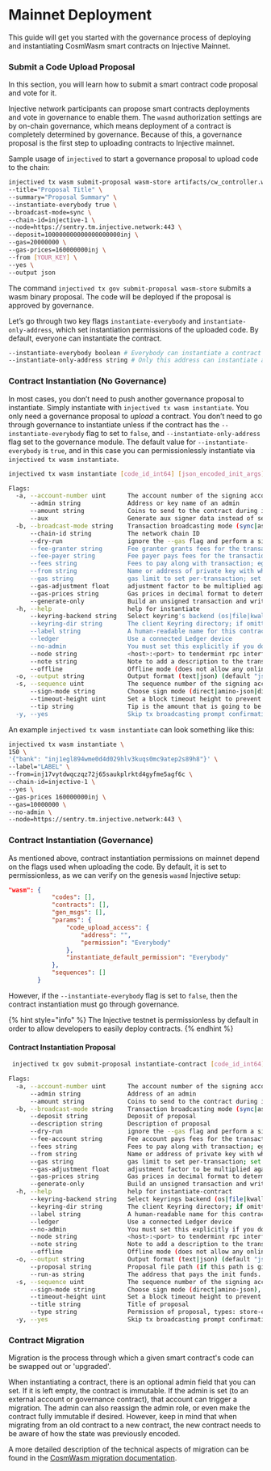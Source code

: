 # Mainnet Deployment

This guide will get you started with the governance process of deploying and instantiating CosmWasm smart contracts on Injective Mainnet.

### Submit a Code Upload Proposal

In this section, you will learn how to submit a smart contract code proposal and vote for it.

Injective network participants can propose smart contracts deployments and vote in governance to enable them. The `wasmd` authorization settings are by on-chain governance, which means deployment of a contract is completely determined by governance. Because of this, a governance proposal is the first step to uploading contracts to Injective mainnet.

Sample usage of `injectived` to start a governance proposal to upload code to the chain:

```bash
injectived tx wasm submit-proposal wasm-store artifacts/cw_controller.wasm
--title="Proposal Title" \
--summary="Proposal Summary" \
--instantiate-everybody true \
--broadcast-mode=sync \
--chain-id=injective-1 \
--node=https://sentry.tm.injective.network:443 \
--deposit=100000000000000000000inj \
--gas=20000000 \
--gas-prices=160000000inj \
--from [YOUR_KEY] \
--yes \
--output json
```

The command `injectived tx gov submit-proposal wasm-store` submits a wasm binary proposal. The code will be deployed if the proposal is approved by governance.

Let’s go through two key flags `instantiate-everybody` and `instantiate-only-address`, which set instantiation permissions of the uploaded code. By default, everyone can instantiate the contract.

```bash
--instantiate-everybody boolean # Everybody can instantiate a contract from the code, optional
--instantiate-only-address string # Only this address can instantiate a contract instance from the code
```

### Contract Instantiation (No Governance)

In most cases, you don’t need to push another governance proposal to instantiate. Simply instantiate with `injectived tx wasm instantiate`. You only need a governance proposal to _upload_ a contract. You don’t need to go through governance to instantiate unless if the contract has the `--instantiate-everybody` flag to set to `false`, and `--instantiate-only-address` flag set to the governance module. The default value for `--instantiate-everybody` is `true`, and in this case you can permissionlessly instantiate via `injectived tx wasm instantiate`.

```bash
injectived tx wasm instantiate [code_id_int64] [json_encoded_init_args] --label [text] --admin [address,optional] --amount [coins,optional]  [flags]
```

```bash
Flags:
  -a, --account-number uint      The account number of the signing account (offline mode only)
      --admin string             Address or key name of an admin
      --amount string            Coins to send to the contract during instantiation
      --aux                      Generate aux signer data instead of sending a tx
  -b, --broadcast-mode string    Transaction broadcasting mode (sync|async) (default "sync")
      --chain-id string          The network chain ID
      --dry-run                  ignore the --gas flag and perform a simulation of a transaction, but don't broadcast it (when enabled, the local Keybase is not accessible)
      --fee-granter string       Fee granter grants fees for the transaction
      --fee-payer string         Fee payer pays fees for the transaction instead of deducting from the signer
      --fees string              Fees to pay along with transaction; eg: 10uatom
      --from string              Name or address of private key with which to sign
      --gas string               gas limit to set per-transaction; set to "auto" to calculate sufficient gas automatically. Note: "auto" option doesn't always report accurate results. Set a valid coin value to adjust the result. Can be used instead of "fees". (default 200000)
      --gas-adjustment float     adjustment factor to be multiplied against the estimate returned by the tx simulation; if the gas limit is set manually this flag is ignored  (default 1)
      --gas-prices string        Gas prices in decimal format to determine the transaction fee (e.g. 0.1uatom)
      --generate-only            Build an unsigned transaction and write it to STDOUT (when enabled, the local Keybase only accessed when providing a key name)
  -h, --help                     help for instantiate
      --keyring-backend string   Select keyring's backend (os|file|kwallet|pass|test|memory) (default "os")
      --keyring-dir string       The client Keyring directory; if omitted, the default 'home' directory will be used
      --label string             A human-readable name for this contract in lists
      --ledger                   Use a connected Ledger device
      --no-admin                 You must set this explicitly if you don't want an admin
      --node string              <host>:<port> to tendermint rpc interface for this chain (default "tcp://localhost:26657")
      --note string              Note to add a description to the transaction (previously --memo)
      --offline                  Offline mode (does not allow any online functionality)
  -o, --output string            Output format (text|json) (default "json")
  -s, --sequence uint            The sequence number of the signing account (offline mode only)
      --sign-mode string         Choose sign mode (direct|amino-json|direct-aux), this is an advanced feature
      --timeout-height uint      Set a block timeout height to prevent the tx from being committed past a certain height
      --tip string               Tip is the amount that is going to be transferred to the fee payer on the target chain. This flag is only valid when used with --aux, and is ignored if the target chain didn't enable the TipDecorator
  -y, --yes                      Skip tx broadcasting prompt confirmation
```

An example `injectived tx wasm instantiate` can look something like this:

```bash
injectived tx wasm instantiate \
150 \
'{"bank": "inj1egl894wme0d4d029hlv3kuqs0mc9atep2s89h8"}' \
--label="LABEL" \
--from=inj17vytdwqczqz72j65saukplrktd4gyfme5agf6c \
--chain-id=injective-1 \
--yes \
--gas-prices 160000000inj \
--gas=10000000 \
--no-admin \
--node=https://sentry.tm.injective.network:443 \
```

### Contract Instantiation (Governance)

As mentioned above, contract instantiation permissions on mainnet depend on the flags used when uploading the code. By default, it is set to permissionless, as we can verify on the genesis `wasmd` Injective setup:

```json
"wasm": {
            "codes": [],
            "contracts": [],
            "gen_msgs": [],
            "params": {
                "code_upload_access": {
                    "address": "",
                    "permission": "Everybody"
                },
                "instantiate_default_permission": "Everybody"
            },
            "sequences": []
        }
```

However, if the `--instantiate-everybody` flag is set to `false`, then the contract instantiation must go through governance.

{% hint style="info" %}
The Injective testnet is permissionless by default in order to allow developers to easily deploy contracts.
{% endhint %}

#### Contract Instantiation Proposal

```bash
 injectived tx gov submit-proposal instantiate-contract [code_id_int64] [json_encoded_init_args] --label [text] --title [text] --description [text] --run-as [address] --admin [address,optional] --amount [coins,optional] [flags]
```

```bash
Flags:
  -a, --account-number uint      The account number of the signing account (offline mode only)
      --admin string             Address of an admin
      --amount string            Coins to send to the contract during instantiation
  -b, --broadcast-mode string    Transaction broadcasting mode (sync|async|block) (default "sync")
      --deposit string           Deposit of proposal
      --description string       Description of proposal
      --dry-run                  ignore the --gas flag and perform a simulation of a transaction, but dont broadcast it (when enabled, the local Keybase is not accessible)
      --fee-account string       Fee account pays fees for the transaction instead of deducting from the signer
      --fees string              Fees to pay along with transaction; eg: 10uatom
      --from string              Name or address of private key with which to sign
      --gas string               gas limit to set per-transaction; set to "auto" to calculate sufficient gas automatically (default 200000)
      --gas-adjustment float     adjustment factor to be multiplied against the estimate returned by the tx simulation; if the gas limit is set manually this flag is ignored  (default 1)
      --gas-prices string        Gas prices in decimal format to determine the transaction fee (e.g. 0.1uatom)
      --generate-only            Build an unsigned transaction and write it to STDOUT (when enabled, the local Keybase is not accessible)
  -h, --help                     help for instantiate-contract
      --keyring-backend string   Select keyrings backend (os|file|kwallet|pass|test|memory) (default "os")
      --keyring-dir string       The client Keyring directory; if omitted, the default 'home' directory will be used
      --label string             A human-readable name for this contract in lists
      --ledger                   Use a connected Ledger device
      --no-admin                 You must set this explicitly if you dont want an admin
      --node string              <host>:<port> to tendermint rpc interface for this chain (default "tcp://localhost:26657")
      --note string              Note to add a description to the transaction (previously --memo)
      --offline                  Offline mode (does not allow any online functionality
  -o, --output string            Output format (text|json) (default "json")
      --proposal string          Proposal file path (if this path is given, other proposal flags are ignored)
      --run-as string            The address that pays the init funds. It is the creator of the contract and passed to the contract as sender on proposal execution
  -s, --sequence uint            The sequence number of the signing account (offline mode only)
      --sign-mode string         Choose sign mode (direct|amino-json), this is an advanced feature
      --timeout-height uint      Set a block timeout height to prevent the tx from being committed past a certain height
      --title string             Title of proposal
      --type string              Permission of proposal, types: store-code/instantiate/migrate/update-admin/clear-admin/text/parameter_change/software_upgrade
  -y, --yes                      Skip tx broadcasting prompt confirmation
```

### Contract Migration

Migration is the process through which a given smart contract's code can be swapped out or 'upgraded'.

When instantiating a contract, there is an optional admin field that you can set. If it is left empty, the contract is immutable. If the admin is set (to an external account or governance contract), that account can trigger a migration. The admin can also reassign the admin role, or even make the contract fully immutable if desired. However, keep in mind that when migrating from an old contract to a new contract, the new contract needs to be aware of how the state was previously encoded.

A more detailed description of the technical aspects of migration can be found in the [CosmWasm migration documentation](https://docs.cosmwasm.com/docs/smart-contracts/migration).

